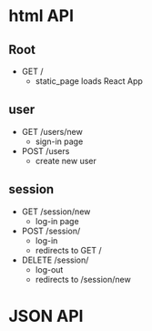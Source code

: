 # html API
## Root
* GET /
  * static_page loads React App

## user
* GET /users/new
  * sign-in page
* POST /users
  * create new user

## session
* GET /session/new
  * log-in page
* POST /session/
  * log-in
  * redirects to GET /
* DELETE /session/
  * log-out
  * redirects to /session/new

# JSON API
